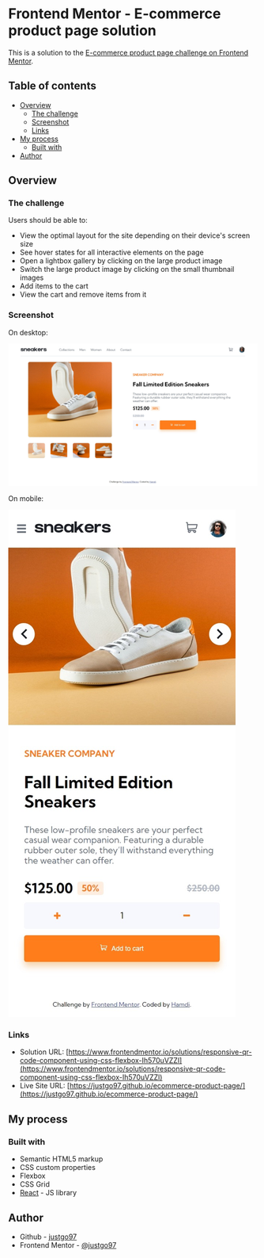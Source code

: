 # Frontend Mentor - E-commerce product page solution

This is a solution to the [E-commerce product page challenge on Frontend Mentor](https://www.frontendmentor.io/challenges/ecommerce-product-page-UPsZ9MJp6).

## Table of contents

- [Overview](#overview)
  - [The challenge](#the-challenge)
  - [Screenshot](#screenshot)
  - [Links](#links)
- [My process](#my-process)
  - [Built with](#built-with)
- [Author](#author)

## Overview

### The challenge

Users should be able to:

- View the optimal layout for the site depending on their device's screen size
- See hover states for all interactive elements on the page
- Open a lightbox gallery by clicking on the large product image
- Switch the large product image by clicking on the small thumbnail images
- Add items to the cart
- View the cart and remove items from it

### Screenshot

On desktop:

![](./screenshots/ecommerce-desk.jpeg)

On mobile:

![](./screenshots/ecommerce-mobile.jpeg)

### Links

- Solution URL: [https://www.frontendmentor.io/solutions/responsive-qr-code-component-using-css-flexbox-Ih570uVZZl](https://www.frontendmentor.io/solutions/responsive-qr-code-component-using-css-flexbox-Ih570uVZZl)
- Live Site URL: [https://justgo97.github.io/ecommerce-product-page/](https://justgo97.github.io/ecommerce-product-page/)

## My process

### Built with

- Semantic HTML5 markup
- CSS custom properties
- Flexbox
- CSS Grid
- [React](https://reactjs.org/) - JS library

## Author

- Github - [justgo97](https://github.com/justgo97)
- Frontend Mentor - [@justgo97](https://www.frontendmentor.io/profile/justgo97)
